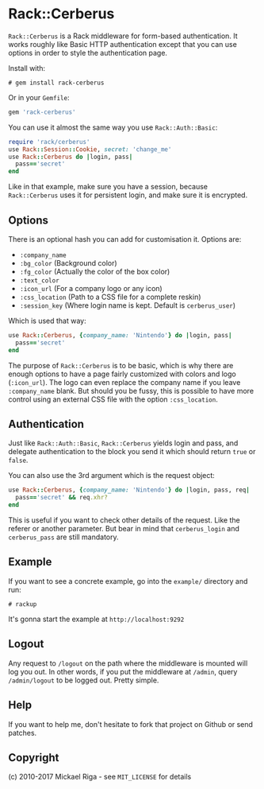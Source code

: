 Rack::Cerberus
==============

`Rack::Cerberus` is a Rack middleware for form-based authentication. 
It works roughly like Basic HTTP authentication except that you can use
options in order to style the authentication page.

Install with:

```
# gem install rack-cerberus
```

Or in your `Gemfile`:

```ruby
gem 'rack-cerberus'
```

You can use it almost the same way you use `Rack::Auth::Basic`:

```ruby
require 'rack/cerberus'
use Rack::Session::Cookie, secret: 'change_me'
use Rack::Cerberus do |login, pass|
  pass=='secret'
end
```
	
Like in that example, make sure you have a session, because 
`Rack::Cerberus` uses it for persistent login, and make sure it is encrypted.
	
Options
-------

There is an optional hash you can add for customisation it. Options are:

- `:company_name`
- `:bg_color` (Background color)
- `:fg_color` (Actually the color of the box color)
- `:text_color`
- `:icon_url` (For a company logo or any icon)
- `:css_location` (Path to a CSS file for a complete reskin)
- `:session_key` (Where login name is kept. Default is `cerberus_user`)

Which is used that way:

```ruby
use Rack::Cerberus, {company_name: 'Nintendo'} do |login, pass|
  pass=='secret'
end
```
	
The purpose of `Rack::Cerberus` is to be basic, which is why there are 
enough options to have a page fairly customized with colors and 
logo (`:icon_url`). The logo can even replace the company name if 
you leave `:company_name` blank. But should you be fussy, this is possible
to have more control using an external CSS file with the option `:css_location`.

Authentication
--------------

Just like `Rack::Auth::Basic`, `Rack::Cerberus` yields login and pass, 
and delegate authentication to the block you send it which should 
return `true` or `false`.

You can also use the 3rd argument which is the request object:

```ruby
use Rack::Cerberus, {company_name: 'Nintendo'} do |login, pass, req|
  pass=='secret' && req.xhr?
end
```

This is useful if you want to check other details of the request.
Like the referer or another parameter. But bear in mind that `cerberus_login` and `cerberus_pass` are still mandatory.

Example
-------

If you want to see a concrete example, go into the `example/` directory and run:

```
# rackup
```
	
It's gonna start the example at `http://localhost:9292`

Logout
------

Any request to `/logout` on the path where the middleware is mounted 
will log you out. In other words, if you put the middleware at `/admin`, 
query `/admin/logout` to be logged out. Pretty simple.

Help
----

If you want to help me, don't hesitate to fork that project on Github 
or send patches.

Copyright
---------

(c) 2010-2017 Mickael Riga - see `MIT_LICENSE` for details 

